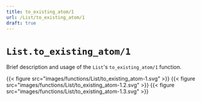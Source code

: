 ```yaml
---
title: to_existing_atom/1
url: /List/to_existing_atom/1
draft: true
---
```


# `List.to_existing_atom/1`
Brief description and usage of the `List`'s `to_existing_atom/1` function.

{{< figure src="images/functions/List/to_existing_atom-1.svg" >}}
{{< figure src="images/functions/List/to_existing_atom-1.2.svg" >}}
{{< figure src="images/functions/List/to_existing_atom-1.3.svg" >}}
